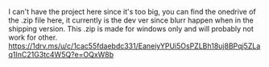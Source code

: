 I can't have the project here since it's too big, you can find the onedrive of the .zip file here, it currently is the dev ver since blurr happen when in the shipping version. This .zip is made for windows only and will probably not work for other. https://1drv.ms/u/c/1cac55fdaebdc331/EaneiyYPUi5OsPZLBh18uj8BPqj5ZLaq1InC21G3tc4W5Q?e=OQxW8b
